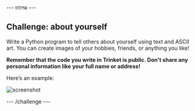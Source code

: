 \--- চ্যালেঞ্জ \---

## Challenge: about yourself

Write a Python program to tell others about yourself using text and ASCII art. You can create images of your hobbies, friends, or anything you like!

**Remember that the code you write in Trinket is public. Don't share any personal information like your full name or address!**

Here’s an example:

![screenshot](images/me-about.png)

\--- /challenge \---